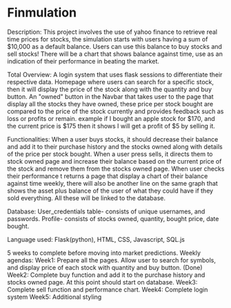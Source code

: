 # Finmulation
Description:
This project involves the use of yahoo finance to retrieve real time prices for stocks, the simulation starts with users having a sum of $10,000 as a default balance. Users can use this balance to buy stocks and sell stocks! There will be a chart that shows balance against time, use as an indication of their performance in beating the market.

Total Overview:
A login system that uses flask sessions to differentiate their respective data.
Homepage where users can search for a specific stock, then it will display the price of the stock along with the quantity and buy button.
An "owned" button in the Navbar that takes user to the page that display all the stocks they have owned, these price per stock bought are compared to the price of the stock currently and provides feedback such as loss or profits or remain. example if I bought an apple stock for $170, and the current price is $175 then it shows I will get a profit of $5 by selling it.

Functionalities:
When a user buys stocks, it should decrease their balance and add it to their purchase history and the stocks owned along with details of the price per stock bought.
When a user press sells, it directs them to stock owned page and increase their balance based on the current price of the stock and remove them from the stocks owned page.
When user checks their performance t returns a page that display a chart of their balance against time weekly, there will also be another line on the same graph that shows the asset plus balance of the user of what they could have if they sold everything.
All these will be linked to the database. 

Database:
User_credentials table- consists of unique usernames, and passwords.
Profile- consists of stocks owned, quantity, bought price, date bought.

Language used: Flask(python), HTML, CSS, Javascript, SQL.js
 
5 weeks to complete before moving into market predictions.
Weekly agendas:
Week1: Prepare all the pages. Allow user to search for symbols, and display price of each stock with quantity and buy button. (Done)
Week2: Complete buy function and add it to the purchase history and stocks owned page. At this point should start on database.
Week3: Complete sell function and performance chart.
Week4: Complete login system 
Week5: Additional styling
